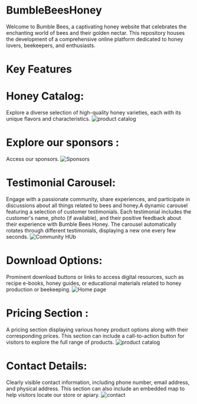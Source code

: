 # BumbleBeesHoney
Welcome to Bumble Bees, a captivating honey website that celebrates the enchanting world of bees and their golden nectar. This repository houses the development of a comprehensive online platform dedicated to honey lovers, beekeepers, and enthusiasts.

# Key Features
# Honey Catalog: 
 Explore a diverse selection of high-quality honey varieties, each with its unique flavors and characteristics.
![product catalog](https://github.com/aleenjohnson/BumbleBeesHoney/assets/90781519/8d1c8406-f775-4318-ad0e-5d89b813e47b)

# Explore our sponsors : 
 Access our sponsors.
![Sponsors](https://github.com/aleenjohnson/BumbleBeesHoney/assets/90781519/11ce3b4e-cb7b-413b-9c82-1ee4adc4525e)

# Testimonial Carousel: 
 Engage with a passionate community, share experiences, and participate in discussions about all things related to bees and honey.A dynamic carousel featuring a selection of customer testimonials. Each testimonial includes the customer's name, photo (if available), and their positive feedback about their experience with Bumble Bees Honey. The carousel automatically rotates through different testimonials, displaying a new one every few seconds.
![Community HUb](https://github.com/aleenjohnson/BumbleBeesHoney/assets/90781519/3d79e99f-4828-4d30-8ca2-670739e3aec7)

# Download Options: 
 Prominent download buttons or links to access digital resources, such as recipe e-books, honey guides, or educational materials related to honey production or beekeeping.
![Home page](https://github.com/aleenjohnson/BumbleBeesHoney/assets/90781519/95b1b40a-d4aa-4fa7-bfc6-6d65e9eb4560)

# Pricing Section :
 A pricing section displaying various honey product options along with their corresponding prices. This section can include a call-to-action button for visitors to explore the full range of products.
![product catalog](https://github.com/aleenjohnson/BumbleBeesHoney/assets/90781519/b4c4eb65-6f8c-4233-bd31-312644692b93)

# Contact Details:
 Clearly visible contact information, including phone number, email address, and physical address. This section can also include an embedded map to help visitors locate our store or apiary.
![contact](https://github.com/aleenjohnson/BumbleBeesHoney/assets/90781519/639d34c8-5e10-4a5f-bea3-14cb66d9ac28)
